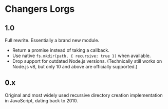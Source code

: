 # Changers Lorgs

## 1.0

Full rewrite.  Essentially a brand new module.

- Return a promise instead of taking a callback.
- Use native `fs.mkdir(path, { recursive: true })` when available.
- Drop support for outdated Node.js versions.  (Technically still works on
  Node.js v8, but only 10 and above are officially supported.)

## 0.x

Original and most widely used recursive directory creation implementation
in JavaScript, dating back to 2010.
